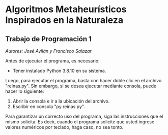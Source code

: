 # Algoritmos Metaheurísticos Inspirados en la Naturaleza

## Trabajo de Programación 1

*Autores: José Avilán y Francisco Salazar*

Antes de ejecutar el programa, es necesario:
- Tener instalado Python 3.8.10 en su sistema.

Luego, para ejecutar el programa, basta con hacer doble clic en el archivo "reinas.py".
Sin embargo, si se desea ejecutar mediante consola, puede hacer lo siguiente:
1. Abrir la consola e ir a la ubicación del archivo.
2. Escribir en consola "py reinas.py".

Para garantizar un correcto uso del programa, siga las instrucciones que el mismo solicita.
Es decir, cuando el programa solicite que usted ingrese valores numéricos por teclado, haga caso, no sea tonto.

